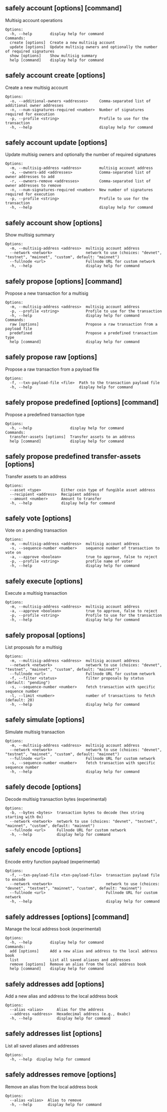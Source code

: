 ## safely account [options] [command]

Multisig account operations

```
Options:
  -h, --help        display help for command
Commands:
  create [options]  Create a new multisig account
  update [options]  Update multisig owners and optionally the number of required signatures
  show [options]    Show multisig summary
  help [command]    display help for command
```

## safely account create [options]

Create a new multisig account

```
Options:
  -o, --additional-owners <addresses>     Comma-separated list of additional owner addresses
  -n, --num-signatures-required <number>  Number of signatures required for execution
  -p, --profile <string>                  Profile to use for the transaction
  -h, --help                              display help for command
```

## safely account update [options]

Update multisig owners and optionally the number of required signatures

```
Options:
  -m, --multisig-address <address>        multisig account address
  -a, --owners-add <addresses>            Comma-separated list of owner addresses to add
  -r, --owners-remove <addresses>         Comma-separated list of owner addresses to remove
  -n, --num-signatures-required <number>  New number of signatures required for execution
  -p, --profile <string>                  Profile to use for the transaction
  -h, --help                              display help for command
```

## safely account show [options]

Show multisig summary

```
Options:
  -m, --multisig-address <address>  multisig account address
  --network <network>               network to use (choices: "devnet", "testnet", "mainnet", "custom", default: "mainnet")
  --fullnode <url>                  Fullnode URL for custom network
  -h, --help                        display help for command
```

## safely propose [options] [command]

Propose a new transaction for a multisig

```
Options:
  -m, --multisig-address <address>  multisig account address
  -p, --profile <string>            Profile to use for the transaction
  -h, --help                        display help for command
Commands:
  raw [options]                     Propose a raw transaction from a payload file
  predefined                        Propose a predefined transaction type
  help [command]                    display help for command
```

## safely propose raw [options]

Propose a raw transaction from a payload file

```
Options:
  -f, --txn-payload-file <file>  Path to the transaction payload file
  -h, --help                     display help for command
```

## safely propose predefined [options] [command]

Propose a predefined transaction type

```
Options:
  -h, --help                 display help for command
Commands:
  transfer-assets [options]  Transfer assets to an address
  help [command]             display help for command
```

## safely propose predefined transfer-assets [options]

Transfer assets to an address

```
Options:
  --asset <type>         Either coin type of fungible asset address
  --recipient <address>  Recipient address
  --amount <number>      Amount to transfer
  -h, --help             display help for command
```

## safely vote [options]

Vote on a pending transaction

```
Options:
  -m, --multisig-address <address>  multisig account address
  -s, --sequence-number <number>    sequence number of transaction to vote on
  -a, --approve <boolean>           true to approve, false to reject
  -p, --profile <string>            profile name of voter
  -h, --help                        display help for command
```

## safely execute [options]

Execute a multisig transaction

```
Options:
  -m, --multisig-address <address>  multisig account address
  -a, --approve <boolean>           true to approve, false to reject
  -p, --profile <string>            Profile to use for the transaction
  -h, --help                        display help for command
```

## safely proposal [options]

List proposals for a multisig

```
Options:
  -m, --multisig-address <address>  multisig account address
  --network <network>               network to use (choices: "devnet", "testnet", "mainnet", "custom", default: "mainnet")
  --fullnode <url>                  Fullnode URL for custom network
  -f, --filter <status>             filter proposals by status (default: "pending")
  -s, --sequence-number <number>    fetch transaction with specific sequence number
  -l, --limit <number>              number of transactions to fetch (default: 20)
  -h, --help                        display help for command
```

## safely simulate [options]

Simulate multisig transaction

```
Options:
  -m, --multisig-address <address>  multisig account address
  --network <network>               network to use (choices: "devnet", "testnet", "mainnet", "custom", default: "mainnet")
  --fullnode <url>                  Fullnode URL for custom network
  -s, --sequence-number <number>    fetch transaction with specific sequence number
  -h, --help                        display help for command
```

## safely decode [options]

Decode multisig transaction bytes (experimental)

```
Options:
  -b, --bytes <bytes>  transaction bytes to decode (hex string starting with 0x)
  --network <network>  network to use (choices: "devnet", "testnet", "mainnet", "custom", default: "mainnet")
  --fullnode <url>     Fullnode URL for custom network
  -h, --help           display help for command
```

## safely encode [options]

Encode entry function payload (experimental)

```
Options:
  -f, --txn-payload-file <txn-payload-file>  transaction payload file to encode
  --network <network>                        network to use (choices: "devnet", "testnet", "mainnet", "custom", default: "mainnet")
  --fullnode <url>                           Fullnode URL for custom network
  -h, --help                                 display help for command
```

## safely addresses [options] [command]

Manage the local address book (experimental)

```
Options:
  -h, --help        display help for command
Commands:
  add [options]     Add a new alias and address to the local address book
  list              List all saved aliases and addresses
  remove [options]  Remove an alias from the local address book
  help [command]    display help for command
```

## safely addresses add [options]

Add a new alias and address to the local address book

```
Options:
  --alias <alias>      Alias for the address
  --address <address>  Hexadecimal address (e.g., 0xabc)
  -h, --help           display help for command
```

## safely addresses list [options]

List all saved aliases and addresses

```
Options:
  -h, --help  display help for command
```

## safely addresses remove [options]

Remove an alias from the local address book

```
Options:
  --alias <alias>  Alias to remove
  -h, --help       display help for command
```

